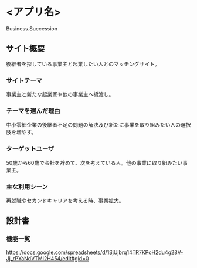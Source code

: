 # <アプリ名>
Business.Succession
## サイト概要
後継者を探している事業主と起業したい人とのマッチングサイト。
### サイトテーマ
事業主と新たな起業家や他の事業主へ橋渡し。

### テーマを選んだ理由
中小零細企業の後継者不足の問題の解決及び新たに事業を取り組みたい人の選択肢を増やす。

### ターゲットユーザ
50歳から60歳で会社を辞めて、次を考えている人。他の事業に取り組みたい事業主。

### 主な利用シーン
再就職やセカンドキャリアを考える時、事業拡大。

## 設計書

### 機能一覧
https://docs.google.com/spreadsheets/d/1SjUjbrq14TR7KPoH2du4g28V-Jj_rPYaNdVTMi2H454/edit#gid=0



